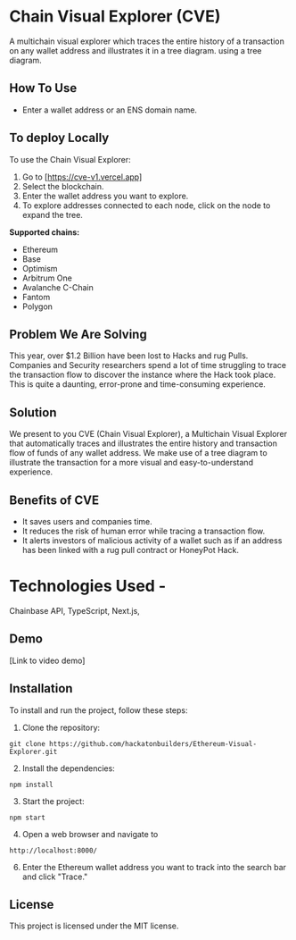 # Chain Visual Explorer (CVE)
  A multichain visual explorer which traces the entire history of a transaction on any wallet address and illustrates it  in a tree diagram. 
using a tree diagram.

## How To Use
  - Enter a wallet address or an ENS domain name.

## To deploy Locally 

To use the Chain Visual Explorer:
1. Go to [https://cve-v1.vercel.app]
2. Select the blockchain.
3. Enter the wallet address you want to explore. 
4. To explore addresses connected to each node, click on the node to expand the tree.

**Supported chains:**
- Ethereum
- Base
- Optimism
- Arbitrum One
- Avalanche C-Chain
- Fantom
- Polygon

## Problem We Are Solving
This year, over $1.2 Billion have been lost to Hacks and rug Pulls. 
Companies and Security researchers spend a lot of time struggling to trace the transaction flow to discover the instance where the Hack took place. This is quite a daunting, error-prone and time-consuming experience.

## Solution
 We present to you CVE (Chain Visual Explorer), a Multichain Visual Explorer that automatically traces and illustrates the entire history and transaction flow of funds of any wallet address. We make use of a tree diagram to illustrate the transaction for a more visual and easy-to-understand experience.

## Benefits of CVE
-   It saves users and companies time.
-   It reduces the risk of human error while tracing a transaction flow.
-   It alerts investors of malicious activity of a wallet such as if an address has been linked with a rug pull contract or HoneyPot Hack.

# Technologies Used -
Chainbase API, TypeScript, Next.js,

## Demo

[Link to video demo]




## Installation

To install and run the project, follow these steps:

1. Clone the repository:

```
git clone https://github.com/hackatonbuilders/Ethereum-Visual-Explorer.git
```

2. Install the dependencies:

```
npm install
```

3. Start the project:

```
npm start
```

4. Open a web browser and navigate to

```
http://localhost:8000/
```
6.  Enter the Ethereum wallet address you want to track into the search bar and click "Trace."


## License

This project is licensed under the MIT license.



